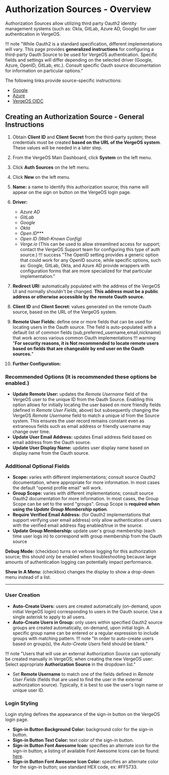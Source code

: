 
# Authorization Sources - Overview

Authorization Sources allow utilizing third party Oauth2 identity management systems (such as: Okta, GitLab, Azure AD, Google) for user authentication in VergeOS.

!!! note "While Oauth2 is a standard specification, different implementations will vary. This page provides **generalized instructions** for configuring a third-party Oauth Source to be used for VergeOS authentication. Specific fields and settings will differ depending on the selected driver (Google, Azure, OpenID, GitLab, etc.). Consult specific Oauth source documentation for information on particular options."

The following links provide source-specific instructions:  

* [Google](/product-guide/auth/google-auth)
* [Azure](/product-guide/auth/azure-auth)
* [VergeOS OIDC](/product-guide/auth/oidc-apps-overview)

## Creating an Authorization Source - General Instructions

1. Obtain **Client ID** and **Client Secret** from the third-party system; these credentials must be created **based on the URL of the VergeOS system**.  These values will be needed in a later step.
2. From the VergeOS Main Dashboard, click **System** on the left menu.
3. Click **Auth Sources** on the left menu.
4. Click **New** on the left menu.
5. **Name:** a name to identify this authorization source; this name will appear on the sign on button on the VergeOS login page.
6. **Driver:**  
    * *Azure AD*
    * *GitLab*
    * *Google*
    * *Okta*
    * *Open ID**\**
    * *Open ID (Well-Known Config)*
    * *Verge.io* (This can be used to allow streamlined access for support; contact the VergeOS Support team for configuring this type of auth source.)
!!! success "The OpenID setting provides a generic option that could work for any OpenID source, while specific options, such as: Google, GitLab, Okta, and Azure AD provide wrappers with configuration forms that are more specialized for that particular implementation."

7. **Redirect URI:** automatically populated with the address of the VergeOS UI and normally shouldn't be changed. **This address must be a public address or otherwise accessible by the remote Oauth source.**
8. **Client ID** and **Client Secret:** values generated on the remote Oauth source, based on the URL of the VergeOS system.
9. **Remote User Fields:** define one or more fields that can be used for locating users in the Oauth source. The field is auto-populated with a default list of common fields (sub,preferred\_username,email,nickname) that work across various common Oauth implementations
!!! warning "**For security reasons, it is Not recommended to locate remote users based on fields that are changeable by end user on the Oauth sources.**"

10. **Further Configuration:**

### Recommended Options (It is recommended these options be enabled.)

* **Update Remote User:** updates the *Remote Username* field of the VergeOS user to the unique ID from the Oauth Source. Enabling this option allows for initially locating the user based on more friendly fields (defined in *Remote User Fields*, above) but subsequently changing the VergeOS *Remote Username* field to match a unique id from the Source system. This ensures the user record remains constant even as extraneous fields such as email address or friendly username may change over time.
* **Update User Email Address:** updates Email address field based on email address from the Oauth source.
* **Update User Display Name:** updates user display name based on display name from the Oauth source.

### Additional Optional Fields

* **Scope:** varies with different implementations; consult source Oauth2 documentation, where appropriate for more information. In most cases the default "openid profile email" will work.
* **Group Scope:** varies with different implementations; consult source Oauth2 documentation for more information. In most cases, the Group Scope can be set to the word "groups". Group Scope is **required when using the *Update Group Membership* option**.
* **Require Verified Email Address:** (for Oauth2 implementations that support verifying user email address) only allow authentication of users with the verified email address flag enabled/true in the source.
* **Update Group Membership:** update user's group membership (each time user logs in) to correspond with group membership from the Oauth source

**Debug Mode:** (checkbox) turns on verbose logging for this authorization source; this should only be enabled when troubleshooting because large amounts of authentication logging can potentially impact performance.

**Show In A Menu:** (checkbox) changes the display to show a drop-down menu instead of a list.

---

### User Creation

* **Auto-Create Users:** users are created automatically (on-demand, upon initial VergeOS login) corresponding to users in the Oauth source. Use a single asterisk to apply to all users.
* **Auto-Create Users in Group:** only users within specified Oauth2 source groups are created automatically, on-demand, upon initial login. A specific group name can be entered or a regular expression to include groups with matching pattern.
!!! note "In order to auto-create users based on group(s), the *Auto-Create Users* field should be blank."

!!! note "Users that will use an external Authorization Source can optionally be created manually in VergeOS; when creating the new VergeOS user: Select appropriate **Authorization Source** in the dropdown list."

* Set **Remote Username** to match one of the fields defined in *Remote User Fields* (fields that are used to find the user in the external authorization source). Typically, it is best to use the user's login name or unique user ID.

### Login Styling

Login styling defines the appearance of the sign-in button on the VergeOS login page.

* **Sign-in Button Background Color:** background color for the sign-in button.
* **Sign-in Button Text Color:** text color of the sign-in button.
* **Sign-in Button Font Awesome Icon:** specifies an alternate icon for the sign-in button; a listing of available Font Awesome Icons can be found: [here](https://fontawesome.com/v4.7.0/cheatsheet/).
* **Sign-in Button Font Awesome Icon Color:** specifies an alternate color for the sign-in button; use standard HEX code, ex: #FF5733.